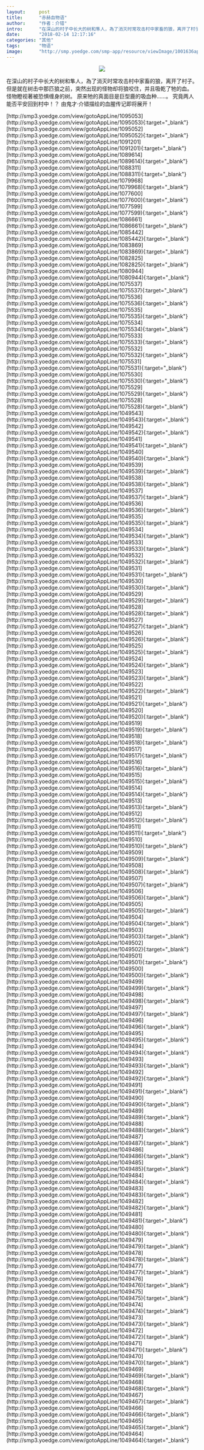 ```yaml
---
layout:     post
title:      "赤赫血物语"
author:     "作者：介错"
intro:      "在深山的村子中长大的树和隼人，為了消灭时常攻击村中家畜的狼，离开了村子。 但是就在树击中那匹狼之前，突然出现的怪物却将狼咬住，并且吸乾了牠的血。 怪物瞪视著被恐惧缠身的树。 原来牠的真面目是巨型鹿的吸血种……。 究竟两人能否平安回到村中！？ 由鬼才‧介错描绘的血腥传记即将展开！"
date:       "2018-02-14 12:17:16"
categories: "其他"
tags:       "物语"
image:      "http://smp.yoedge.com/smp-app/resource/viewImage/1001636appline.png"
---
```

<div style="text-align: center">
<p><img src="http://smp.yoedge.com/smp-app/resource/viewImage/1001636appline.png"/></p>
</div>
<p class="post-meta">
<span>在深山的村子中长大的树和隼人，為了消灭时常攻击村中家畜的狼，离开了村子。 但是就在树击中那匹狼之前，突然出现的怪物却将狼咬住，并且吸乾了牠的血。 怪物瞪视著被恐惧缠身的树。 原来牠的真面目是巨型鹿的吸血种……。 究竟两人能否平安回到村中！？ 由鬼才‧介错描绘的血腥传记即将展开！</span>
</p>
[http://smp3.yoedge.com/view/gotoAppLine/1095053](http://smp3.yoedge.com/view/gotoAppLine/1095053){:target="_blank"}
[http://smp3.yoedge.com/view/gotoAppLine/1095052](http://smp3.yoedge.com/view/gotoAppLine/1095052){:target="_blank"}
[http://smp3.yoedge.com/view/gotoAppLine/1091201](http://smp3.yoedge.com/view/gotoAppLine/1091201){:target="_blank"}
[http://smp3.yoedge.com/view/gotoAppLine/1089614](http://smp3.yoedge.com/view/gotoAppLine/1089614){:target="_blank"}
[http://smp3.yoedge.com/view/gotoAppLine/1088311](http://smp3.yoedge.com/view/gotoAppLine/1088311){:target="_blank"}
[http://smp3.yoedge.com/view/gotoAppLine/1079968](http://smp3.yoedge.com/view/gotoAppLine/1079968){:target="_blank"}
[http://smp3.yoedge.com/view/gotoAppLine/1077600](http://smp3.yoedge.com/view/gotoAppLine/1077600){:target="_blank"}
[http://smp3.yoedge.com/view/gotoAppLine/1077599](http://smp3.yoedge.com/view/gotoAppLine/1077599){:target="_blank"}
[http://smp3.yoedge.com/view/gotoAppLine/1086661](http://smp3.yoedge.com/view/gotoAppLine/1086661){:target="_blank"}
[http://smp3.yoedge.com/view/gotoAppLine/1085442](http://smp3.yoedge.com/view/gotoAppLine/1085442){:target="_blank"}
[http://smp3.yoedge.com/view/gotoAppLine/1083869](http://smp3.yoedge.com/view/gotoAppLine/1083869){:target="_blank"}
[http://smp3.yoedge.com/view/gotoAppLine/1082825](http://smp3.yoedge.com/view/gotoAppLine/1082825){:target="_blank"}
[http://smp3.yoedge.com/view/gotoAppLine/1080944](http://smp3.yoedge.com/view/gotoAppLine/1080944){:target="_blank"}
[http://smp3.yoedge.com/view/gotoAppLine/1075537](http://smp3.yoedge.com/view/gotoAppLine/1075537){:target="_blank"}
[http://smp3.yoedge.com/view/gotoAppLine/1075536](http://smp3.yoedge.com/view/gotoAppLine/1075536){:target="_blank"}
[http://smp3.yoedge.com/view/gotoAppLine/1075535](http://smp3.yoedge.com/view/gotoAppLine/1075535){:target="_blank"}
[http://smp3.yoedge.com/view/gotoAppLine/1075534](http://smp3.yoedge.com/view/gotoAppLine/1075534){:target="_blank"}
[http://smp3.yoedge.com/view/gotoAppLine/1075533](http://smp3.yoedge.com/view/gotoAppLine/1075533){:target="_blank"}
[http://smp3.yoedge.com/view/gotoAppLine/1075532](http://smp3.yoedge.com/view/gotoAppLine/1075532){:target="_blank"}
[http://smp3.yoedge.com/view/gotoAppLine/1075531](http://smp3.yoedge.com/view/gotoAppLine/1075531){:target="_blank"}
[http://smp3.yoedge.com/view/gotoAppLine/1075530](http://smp3.yoedge.com/view/gotoAppLine/1075530){:target="_blank"}
[http://smp3.yoedge.com/view/gotoAppLine/1075529](http://smp3.yoedge.com/view/gotoAppLine/1075529){:target="_blank"}
[http://smp3.yoedge.com/view/gotoAppLine/1075528](http://smp3.yoedge.com/view/gotoAppLine/1075528){:target="_blank"}
[http://smp3.yoedge.com/view/gotoAppLine/1049543](http://smp3.yoedge.com/view/gotoAppLine/1049543){:target="_blank"}
[http://smp3.yoedge.com/view/gotoAppLine/1049542](http://smp3.yoedge.com/view/gotoAppLine/1049542){:target="_blank"}
[http://smp3.yoedge.com/view/gotoAppLine/1049541](http://smp3.yoedge.com/view/gotoAppLine/1049541){:target="_blank"}
[http://smp3.yoedge.com/view/gotoAppLine/1049540](http://smp3.yoedge.com/view/gotoAppLine/1049540){:target="_blank"}
[http://smp3.yoedge.com/view/gotoAppLine/1049539](http://smp3.yoedge.com/view/gotoAppLine/1049539){:target="_blank"}
[http://smp3.yoedge.com/view/gotoAppLine/1049538](http://smp3.yoedge.com/view/gotoAppLine/1049538){:target="_blank"}
[http://smp3.yoedge.com/view/gotoAppLine/1049537](http://smp3.yoedge.com/view/gotoAppLine/1049537){:target="_blank"}
[http://smp3.yoedge.com/view/gotoAppLine/1049536](http://smp3.yoedge.com/view/gotoAppLine/1049536){:target="_blank"}
[http://smp3.yoedge.com/view/gotoAppLine/1049535](http://smp3.yoedge.com/view/gotoAppLine/1049535){:target="_blank"}
[http://smp3.yoedge.com/view/gotoAppLine/1049534](http://smp3.yoedge.com/view/gotoAppLine/1049534){:target="_blank"}
[http://smp3.yoedge.com/view/gotoAppLine/1049533](http://smp3.yoedge.com/view/gotoAppLine/1049533){:target="_blank"}
[http://smp3.yoedge.com/view/gotoAppLine/1049532](http://smp3.yoedge.com/view/gotoAppLine/1049532){:target="_blank"}
[http://smp3.yoedge.com/view/gotoAppLine/1049531](http://smp3.yoedge.com/view/gotoAppLine/1049531){:target="_blank"}
[http://smp3.yoedge.com/view/gotoAppLine/1049530](http://smp3.yoedge.com/view/gotoAppLine/1049530){:target="_blank"}
[http://smp3.yoedge.com/view/gotoAppLine/1049529](http://smp3.yoedge.com/view/gotoAppLine/1049529){:target="_blank"}
[http://smp3.yoedge.com/view/gotoAppLine/1049528](http://smp3.yoedge.com/view/gotoAppLine/1049528){:target="_blank"}
[http://smp3.yoedge.com/view/gotoAppLine/1049527](http://smp3.yoedge.com/view/gotoAppLine/1049527){:target="_blank"}
[http://smp3.yoedge.com/view/gotoAppLine/1049526](http://smp3.yoedge.com/view/gotoAppLine/1049526){:target="_blank"}
[http://smp3.yoedge.com/view/gotoAppLine/1049525](http://smp3.yoedge.com/view/gotoAppLine/1049525){:target="_blank"}
[http://smp3.yoedge.com/view/gotoAppLine/1049524](http://smp3.yoedge.com/view/gotoAppLine/1049524){:target="_blank"}
[http://smp3.yoedge.com/view/gotoAppLine/1049523](http://smp3.yoedge.com/view/gotoAppLine/1049523){:target="_blank"}
[http://smp3.yoedge.com/view/gotoAppLine/1049522](http://smp3.yoedge.com/view/gotoAppLine/1049522){:target="_blank"}
[http://smp3.yoedge.com/view/gotoAppLine/1049521](http://smp3.yoedge.com/view/gotoAppLine/1049521){:target="_blank"}
[http://smp3.yoedge.com/view/gotoAppLine/1049520](http://smp3.yoedge.com/view/gotoAppLine/1049520){:target="_blank"}
[http://smp3.yoedge.com/view/gotoAppLine/1049519](http://smp3.yoedge.com/view/gotoAppLine/1049519){:target="_blank"}
[http://smp3.yoedge.com/view/gotoAppLine/1049518](http://smp3.yoedge.com/view/gotoAppLine/1049518){:target="_blank"}
[http://smp3.yoedge.com/view/gotoAppLine/1049517](http://smp3.yoedge.com/view/gotoAppLine/1049517){:target="_blank"}
[http://smp3.yoedge.com/view/gotoAppLine/1049516](http://smp3.yoedge.com/view/gotoAppLine/1049516){:target="_blank"}
[http://smp3.yoedge.com/view/gotoAppLine/1049515](http://smp3.yoedge.com/view/gotoAppLine/1049515){:target="_blank"}
[http://smp3.yoedge.com/view/gotoAppLine/1049514](http://smp3.yoedge.com/view/gotoAppLine/1049514){:target="_blank"}
[http://smp3.yoedge.com/view/gotoAppLine/1049513](http://smp3.yoedge.com/view/gotoAppLine/1049513){:target="_blank"}
[http://smp3.yoedge.com/view/gotoAppLine/1049512](http://smp3.yoedge.com/view/gotoAppLine/1049512){:target="_blank"}
[http://smp3.yoedge.com/view/gotoAppLine/1049511](http://smp3.yoedge.com/view/gotoAppLine/1049511){:target="_blank"}
[http://smp3.yoedge.com/view/gotoAppLine/1049510](http://smp3.yoedge.com/view/gotoAppLine/1049510){:target="_blank"}
[http://smp3.yoedge.com/view/gotoAppLine/1049509](http://smp3.yoedge.com/view/gotoAppLine/1049509){:target="_blank"}
[http://smp3.yoedge.com/view/gotoAppLine/1049508](http://smp3.yoedge.com/view/gotoAppLine/1049508){:target="_blank"}
[http://smp3.yoedge.com/view/gotoAppLine/1049507](http://smp3.yoedge.com/view/gotoAppLine/1049507){:target="_blank"}
[http://smp3.yoedge.com/view/gotoAppLine/1049506](http://smp3.yoedge.com/view/gotoAppLine/1049506){:target="_blank"}
[http://smp3.yoedge.com/view/gotoAppLine/1049505](http://smp3.yoedge.com/view/gotoAppLine/1049505){:target="_blank"}
[http://smp3.yoedge.com/view/gotoAppLine/1049504](http://smp3.yoedge.com/view/gotoAppLine/1049504){:target="_blank"}
[http://smp3.yoedge.com/view/gotoAppLine/1049503](http://smp3.yoedge.com/view/gotoAppLine/1049503){:target="_blank"}
[http://smp3.yoedge.com/view/gotoAppLine/1049502](http://smp3.yoedge.com/view/gotoAppLine/1049502){:target="_blank"}
[http://smp3.yoedge.com/view/gotoAppLine/1049501](http://smp3.yoedge.com/view/gotoAppLine/1049501){:target="_blank"}
[http://smp3.yoedge.com/view/gotoAppLine/1049500](http://smp3.yoedge.com/view/gotoAppLine/1049500){:target="_blank"}
[http://smp3.yoedge.com/view/gotoAppLine/1049499](http://smp3.yoedge.com/view/gotoAppLine/1049499){:target="_blank"}
[http://smp3.yoedge.com/view/gotoAppLine/1049498](http://smp3.yoedge.com/view/gotoAppLine/1049498){:target="_blank"}
[http://smp3.yoedge.com/view/gotoAppLine/1049497](http://smp3.yoedge.com/view/gotoAppLine/1049497){:target="_blank"}
[http://smp3.yoedge.com/view/gotoAppLine/1049496](http://smp3.yoedge.com/view/gotoAppLine/1049496){:target="_blank"}
[http://smp3.yoedge.com/view/gotoAppLine/1049495](http://smp3.yoedge.com/view/gotoAppLine/1049495){:target="_blank"}
[http://smp3.yoedge.com/view/gotoAppLine/1049494](http://smp3.yoedge.com/view/gotoAppLine/1049494){:target="_blank"}
[http://smp3.yoedge.com/view/gotoAppLine/1049493](http://smp3.yoedge.com/view/gotoAppLine/1049493){:target="_blank"}
[http://smp3.yoedge.com/view/gotoAppLine/1049492](http://smp3.yoedge.com/view/gotoAppLine/1049492){:target="_blank"}
[http://smp3.yoedge.com/view/gotoAppLine/1049491](http://smp3.yoedge.com/view/gotoAppLine/1049491){:target="_blank"}
[http://smp3.yoedge.com/view/gotoAppLine/1049490](http://smp3.yoedge.com/view/gotoAppLine/1049490){:target="_blank"}
[http://smp3.yoedge.com/view/gotoAppLine/1049489](http://smp3.yoedge.com/view/gotoAppLine/1049489){:target="_blank"}
[http://smp3.yoedge.com/view/gotoAppLine/1049488](http://smp3.yoedge.com/view/gotoAppLine/1049488){:target="_blank"}
[http://smp3.yoedge.com/view/gotoAppLine/1049487](http://smp3.yoedge.com/view/gotoAppLine/1049487){:target="_blank"}
[http://smp3.yoedge.com/view/gotoAppLine/1049486](http://smp3.yoedge.com/view/gotoAppLine/1049486){:target="_blank"}
[http://smp3.yoedge.com/view/gotoAppLine/1049485](http://smp3.yoedge.com/view/gotoAppLine/1049485){:target="_blank"}
[http://smp3.yoedge.com/view/gotoAppLine/1049484](http://smp3.yoedge.com/view/gotoAppLine/1049484){:target="_blank"}
[http://smp3.yoedge.com/view/gotoAppLine/1049483](http://smp3.yoedge.com/view/gotoAppLine/1049483){:target="_blank"}
[http://smp3.yoedge.com/view/gotoAppLine/1049482](http://smp3.yoedge.com/view/gotoAppLine/1049482){:target="_blank"}
[http://smp3.yoedge.com/view/gotoAppLine/1049481](http://smp3.yoedge.com/view/gotoAppLine/1049481){:target="_blank"}
[http://smp3.yoedge.com/view/gotoAppLine/1049480](http://smp3.yoedge.com/view/gotoAppLine/1049480){:target="_blank"}
[http://smp3.yoedge.com/view/gotoAppLine/1049479](http://smp3.yoedge.com/view/gotoAppLine/1049479){:target="_blank"}
[http://smp3.yoedge.com/view/gotoAppLine/1049478](http://smp3.yoedge.com/view/gotoAppLine/1049478){:target="_blank"}
[http://smp3.yoedge.com/view/gotoAppLine/1049477](http://smp3.yoedge.com/view/gotoAppLine/1049477){:target="_blank"}
[http://smp3.yoedge.com/view/gotoAppLine/1049476](http://smp3.yoedge.com/view/gotoAppLine/1049476){:target="_blank"}
[http://smp3.yoedge.com/view/gotoAppLine/1049475](http://smp3.yoedge.com/view/gotoAppLine/1049475){:target="_blank"}
[http://smp3.yoedge.com/view/gotoAppLine/1049474](http://smp3.yoedge.com/view/gotoAppLine/1049474){:target="_blank"}
[http://smp3.yoedge.com/view/gotoAppLine/1049473](http://smp3.yoedge.com/view/gotoAppLine/1049473){:target="_blank"}
[http://smp3.yoedge.com/view/gotoAppLine/1049472](http://smp3.yoedge.com/view/gotoAppLine/1049472){:target="_blank"}
[http://smp3.yoedge.com/view/gotoAppLine/1049471](http://smp3.yoedge.com/view/gotoAppLine/1049471){:target="_blank"}
[http://smp3.yoedge.com/view/gotoAppLine/1049470](http://smp3.yoedge.com/view/gotoAppLine/1049470){:target="_blank"}
[http://smp3.yoedge.com/view/gotoAppLine/1049469](http://smp3.yoedge.com/view/gotoAppLine/1049469){:target="_blank"}
[http://smp3.yoedge.com/view/gotoAppLine/1049468](http://smp3.yoedge.com/view/gotoAppLine/1049468){:target="_blank"}
[http://smp3.yoedge.com/view/gotoAppLine/1049467](http://smp3.yoedge.com/view/gotoAppLine/1049467){:target="_blank"}
[http://smp3.yoedge.com/view/gotoAppLine/1049466](http://smp3.yoedge.com/view/gotoAppLine/1049466){:target="_blank"}
[http://smp3.yoedge.com/view/gotoAppLine/1049465](http://smp3.yoedge.com/view/gotoAppLine/1049465){:target="_blank"}
[http://smp3.yoedge.com/view/gotoAppLine/1049464](http://smp3.yoedge.com/view/gotoAppLine/1049464){:target="_blank"}


